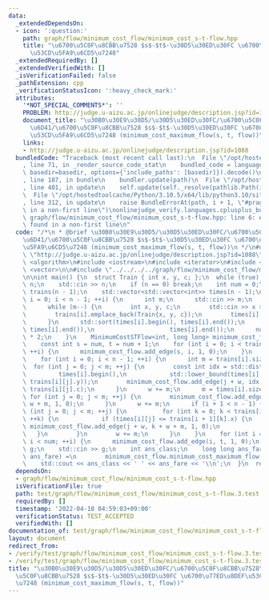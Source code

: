 ```yaml
---
data:
  _extendedDependsOn:
  - icon: ':question:'
    path: graph/flow/minimum_cost_flow/minimum_cost_s-t-flow.hpp
    title: "\u6700\u5C0F\u8CBB\u7528 $s$-$t$-\u30D5\u30ED\u30FC \u6700\u77ED\u8DEF\
      \u53CD\u5FA9\u6CD5\u7248"
  _extendedRequiredBy: []
  _extendedVerifiedWith: []
  _isVerificationFailed: false
  _pathExtension: cpp
  _verificationStatusIcon: ':heavy_check_mark:'
  attributes:
    '*NOT_SPECIAL_COMMENTS*': ''
    PROBLEM: http://judge.u-aizu.ac.jp/onlinejudge/description.jsp?id=1088
    document_title: "\u30B0\u30E9\u30D5/\u30D5\u30ED\u30FC/\u6700\u5C0F\u8CBB\u7528\
      \u6D41/\u6700\u5C0F\u8CBB\u7528 $s$-$t$-\u30D5\u30ED\u30FC \u6700\u77ED\u8DEF\
      \u53CD\u5FA9\u6CD5\u7248 (minimum_cost_maximum_flow(s, t, flow))"
    links:
    - http://judge.u-aizu.ac.jp/onlinejudge/description.jsp?id=1088
  bundledCode: "Traceback (most recent call last):\n  File \"/opt/hostedtoolcache/Python/3.10.5/x64/lib/python3.10/site-packages/onlinejudge_verify/documentation/build.py\"\
    , line 71, in _render_source_code_stat\n    bundled_code = language.bundle(stat.path,\
    \ basedir=basedir, options={'include_paths': [basedir]}).decode()\n  File \"/opt/hostedtoolcache/Python/3.10.5/x64/lib/python3.10/site-packages/onlinejudge_verify/languages/cplusplus.py\"\
    , line 187, in bundle\n    bundler.update(path)\n  File \"/opt/hostedtoolcache/Python/3.10.5/x64/lib/python3.10/site-packages/onlinejudge_verify/languages/cplusplus_bundle.py\"\
    , line 401, in update\n    self.update(self._resolve(pathlib.Path(included), included_from=path))\n\
    \  File \"/opt/hostedtoolcache/Python/3.10.5/x64/lib/python3.10/site-packages/onlinejudge_verify/languages/cplusplus_bundle.py\"\
    , line 312, in update\n    raise BundleErrorAt(path, i + 1, \"#pragma once found\
    \ in a non-first line\")\nonlinejudge_verify.languages.cplusplus_bundle.BundleErrorAt:\
    \ graph/flow/minimum_cost_flow/minimum_cost_s-t-flow.hpp: line 6: #pragma once\
    \ found in a non-first line\n"
  code: "/*\n * @brief \u30B0\u30E9\u30D5/\u30D5\u30ED\u30FC/\u6700\u5C0F\u8CBB\u7528\
    \u6D41/\u6700\u5C0F\u8CBB\u7528 $s$-$t$-\u30D5\u30ED\u30FC \u6700\u77ED\u8DEF\u53CD\
    \u5FA9\u6CD5\u7248 (minimum_cost_maximum_flow(s, t, flow))\n */\n#define PROBLEM\
    \ \"http://judge.u-aizu.ac.jp/onlinejudge/description.jsp?id=1088\"\n\n#include\
    \ <algorithm>\n#include <iostream>\n#include <iterator>\n#include <tuple>\n#include\
    \ <vector>\n\n#include \"../../../../graph/flow/minimum_cost_flow/minimum_cost_s-t-flow.hpp\"\
    \n\nint main() {\n  struct Train { int x, y, c; };\n  while (true) {\n    int\
    \ n;\n    std::cin >> n;\n    if (n == 0) break;\n    int num = 0;\n    std::vector<std::vector<Train>>\
    \ trains(n - 1);\n    std::vector<std::vector<int>> times(n - 1);\n    for (int\
    \ i = 0; i < n - 1; ++i) {\n      int m;\n      std::cin >> m;\n      num += m;\n\
    \      while (m--) {\n        int x, y, c;\n        std::cin >> x >> y >> c;\n\
    \        trains[i].emplace_back(Train{x, y, c});\n        times[i].emplace_back(y);\n\
    \      }\n      std::sort(times[i].begin(), times[i].end());\n      times[i].erase(std::unique(times[i].begin(),\
    \ times[i].end()),\n                     times[i].end());\n      num += times[i].size()\
    \ * 2;\n    }\n    MinimumCostSTFlow<int, long long> minimum_cost_flow(num + 2);\n\
    \    const int s = num, t = num + 1;\n    for (int i = 0; i < trains.front().size();\
    \ ++i) {\n      minimum_cost_flow.add_edge(s, i, 1, 0);\n    }\n    int w = 0;\n\
    \    for (int i = 0; i < n - 1; ++i) {\n      int m = trains[i].size();\n    \
    \  for (int j = 0; j < m; ++j) {\n        const int idx = std::distance(\n   \
    \         times[i].begin(),\n            std::lower_bound(times[i].begin(), times[i].end(),\
    \ trains[i][j].y));\n        minimum_cost_flow.add_edge(j + w, idx + w + m, 1,\
    \ trains[i][j].c);\n      }\n      w += m;\n      m = times[i].size();\n     \
    \ for (int j = 0; j < m; ++j) {\n        minimum_cost_flow.add_edge(j + w, j +\
    \ w + m, 1, 0);\n      }\n      w += m;\n      if (i + 1 < n - 1) {\n        for\
    \ (int j = 0; j < m; ++j) {\n          for (int k = 0; k < trains[i + 1].size();\
    \ ++k) {\n            if (times[i][j] <= trains[i + 1][k].x) {\n             \
    \ minimum_cost_flow.add_edge(j + w, k + w + m, 1, 0);\n            }\n       \
    \   }\n        }\n        w += m;\n      }\n    }\n    for (int i = num - times.back().size();\
    \ i < num; ++i) {\n      minimum_cost_flow.add_edge(i, t, 1, 0);\n    }\n    int\
    \ g;\n    std::cin >> g;\n    int ans_class;\n    long long ans_fare;\n    std::tie(ans_class,\
    \ ans_fare) =\n        minimum_cost_flow.minimum_cost_maximum_flow(s, t, g);\n\
    \    std::cout << ans_class << ' ' << ans_fare << '\\n';\n  }\n  return 0;\n}\n"
  dependsOn:
  - graph/flow/minimum_cost_flow/minimum_cost_s-t-flow.hpp
  isVerificationFile: true
  path: test/graph/flow/minimum_cost_flow/minimum_cost_s-t-flow.3.test.cpp
  requiredBy: []
  timestamp: '2022-04-18 04:59:03+09:00'
  verificationStatus: TEST_ACCEPTED
  verifiedWith: []
documentation_of: test/graph/flow/minimum_cost_flow/minimum_cost_s-t-flow.3.test.cpp
layout: document
redirect_from:
- /verify/test/graph/flow/minimum_cost_flow/minimum_cost_s-t-flow.3.test.cpp
- /verify/test/graph/flow/minimum_cost_flow/minimum_cost_s-t-flow.3.test.cpp.html
title: "\u30B0\u30E9\u30D5/\u30D5\u30ED\u30FC/\u6700\u5C0F\u8CBB\u7528\u6D41/\u6700\
  \u5C0F\u8CBB\u7528 $s$-$t$-\u30D5\u30ED\u30FC \u6700\u77ED\u8DEF\u53CD\u5FA9\u6CD5\
  \u7248 (minimum_cost_maximum_flow(s, t, flow))"
---
```

